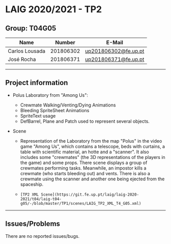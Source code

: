 # LAIG 2020/2021 - TP2

## Group: T04G05

| Name           | Number    | E-Mail               |
| -------------- | --------- | -------------------- |
| Carlos Lousada | 201806302 | up201806302@fe.up.pt |
| José Rocha     | 201806371 | up201806371@fe.up.pt |

----
## Project information

- Polus Laboratory from "Among Us":

  - Crewmate Walking/Venting/Dying Animations
  - Bleeding SpriteSheet Animations
  - SpriteText usage
  - DefBarrel, Plane and Patch used to represent several objects.

- Scene
  - Representation of the Laboratory from the map "Polus" in the video game "Among Us", which contains a telescope, beds with curtains, a table with scientific material, an hotte and a "scanner". It also includes some "crewmates" (the 3D representations of the players in the game) and some props. There scene displays a group of crewmates performing tasks. Meanwhile, an impostor kills a crewmate (who starts bleeding out) and vents. There is also a crewmate using the scanner and another one being ejected from the spaceship.
  
  - ```
    [TP2 XML Scene](https://git.fe.up.pt/laig/laig-2020-2021/t04/laig-t04-g05/-/blob/master/TP1/scenes/LAIG_TP2_XML_T4_G05.xml)
    ```
----
## Issues/Problems

There are no reported issues/bugs.